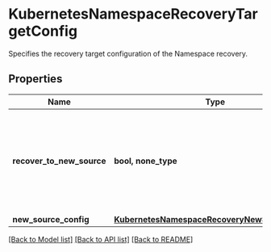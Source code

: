 # KubernetesNamespaceRecoveryTargetConfig

Specifies the recovery target configuration of the Namespace recovery.

## Properties
Name | Type | Description | Notes
------------ | ------------- | ------------- | -------------
**recover_to_new_source** | **bool, none_type** | Specifies whether or not to recover the Namespaces to a different source than they were backed up from. | 
**new_source_config** | [**KubernetesNamespaceRecoveryNewSourceConfig**](KubernetesNamespaceRecoveryNewSourceConfig.md) |  | [optional] 

[[Back to Model list]](../README.md#documentation-for-models) [[Back to API list]](../README.md#documentation-for-api-endpoints) [[Back to README]](../README.md)


